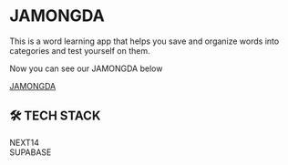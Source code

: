# JAMONGDA

This is a word learning app that helps you save and organize words into categories and test yourself on them.

Now you can see our JAMONGDA below

[JAMONGDA](https://www.jamongda.netlify.app)

## 🛠️ TECH STACK

NEXT14 <br/> SUPABASE
